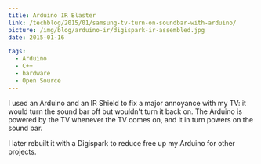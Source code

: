 ```yaml
---
title: Arduino IR Blaster
link: /techblog/2015/01/samsung-tv-turn-on-soundbar-with-arduino/
picture: /img/blog/arduino-ir/digispark-ir-assembled.jpg
date: 2015-01-16

tags:
  - Arduino
  - C++
  - hardware
  - Open Source
---
```


I used an Arduino and an IR Shield to fix a major annoyance with my TV:
it would turn the sound bar off but wouldn't turn it back on.
The Arduino is powered by the TV whenever the TV comes on, and it in turn powers on the sound bar.

I later rebuilt it with a Digispark to reduce free up my Arduino for other projects.

